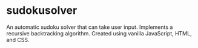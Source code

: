 # sudokusolver
An automatic sudoku solver that can take user input. Implements a recursive backtracking algorithm. Created using vanilla JavaScript, HTML, and CSS.
